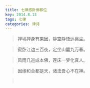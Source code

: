 ```yaml
---
title: 七律感卧佛移位
key: 2014.8.13
tags: 七律
categories: 律诗
---
```


<blockquote class="blockquote-center">禅境禅身有果因，静空静悟远离尘。
</blockquote>
<blockquote class="blockquote-center">寂卧江边三百夜，定坐山麓九万春。
</blockquote>
<blockquote class="blockquote-center">风雨几巡成本佛，莲床一梦化真人。
</blockquote>
<blockquote class="blockquote-center">因缘和合都是天，诸法吾心不在神。
</blockquote>
<blockquote class="blockquote-center"></br>
</blockquote>
